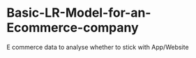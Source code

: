 # Basic-LR-Model-for-an-Ecommerce-company
E commerce data to analyse whether to stick with App/Website
